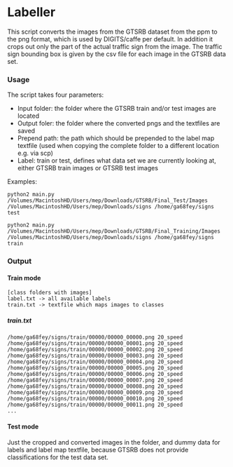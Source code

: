 # Labeller

This script converts the images from the GTSRB dataset from the ppm to the png format, which is used by DIGITS/caffe per default. In addition it crops out only the part of the actual traffic sign from the image. The traffic sign bounding box is given by the csv file for each image in the GTSRB data set.

### Usage

The script takes four parameters:
- Input folder: the folder where the GTSRB train and/or test images are located
- Output foler: the folder where the converted pngs and the textfiles are saved
- Prepend path: the path which should be prepended to the label map textfile (used when copying the complete folder to a different location e.g. via scp)
- Label: train or test, defines what data set we are currently looking at, either GTSRB train images or GTSRB test images

Examples:

`python2 main.py /Volumes/MacintoshHD/Users/mep/Downloads/GTSRB/Final_Test/Images /Volumes/MacintoshHD/Users/mep/Downloads/signs /home/ga68fey/signs test`


`python2 main.py /Volumes/MacintoshHD/Users/mep/Downloads/GTSRB/Final_Training/Images /Volumes/MacintoshHD/Users/mep/Downloads/signs /home/ga68fey/signs train`

### Output

#### Train mode

```
[class folders with images]
label.txt -> all available labels
train.txt -> textfile which maps images to classes
```

##### train.txt

```
/home/ga68fey/signs/train/00000/00000_00000.png 20_speed 
/home/ga68fey/signs/train/00000/00000_00001.png 20_speed 
/home/ga68fey/signs/train/00000/00000_00002.png 20_speed 
/home/ga68fey/signs/train/00000/00000_00003.png 20_speed 
/home/ga68fey/signs/train/00000/00000_00004.png 20_speed 
/home/ga68fey/signs/train/00000/00000_00005.png 20_speed 
/home/ga68fey/signs/train/00000/00000_00006.png 20_speed 
/home/ga68fey/signs/train/00000/00000_00007.png 20_speed 
/home/ga68fey/signs/train/00000/00000_00008.png 20_speed 
/home/ga68fey/signs/train/00000/00000_00009.png 20_speed 
/home/ga68fey/signs/train/00000/00000_00010.png 20_speed 
/home/ga68fey/signs/train/00000/00000_00011.png 20_speed 
...
```

#### Test mode

Just the cropped and converted images in the folder, and dummy data for labels and label map textfile, because GTSRB does not provide classifications for the test data set.